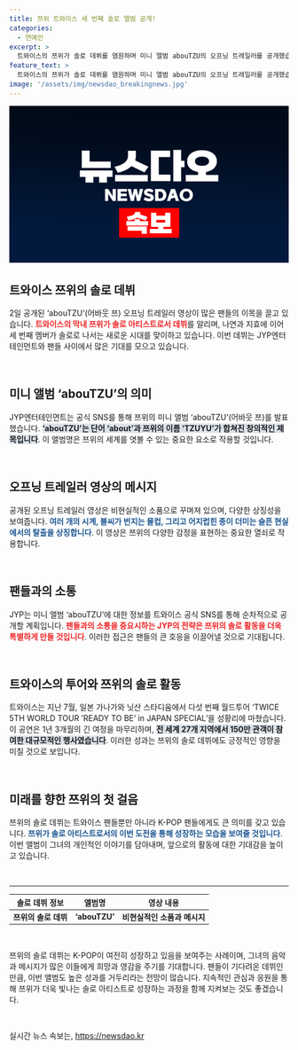 ```yaml
---
title: 쯔위 트와이스 세 번째 솔로 앨범 공개!
categories:
  - 연예인
excerpt: >
  트와이스의 쯔위가 솔로 데뷔를 염원하며 미니 앨범 abouTZU의 오프닝 트레일러를 공개했습니다. 비현실적인 소품과 메시지로 가득한 이 영상이 궁금하시다면 클릭해보세요!
feature_text: >
  트와이스의 쯔위가 솔로 데뷔를 염원하며 미니 앨범 abouTZU의 오프닝 트레일러를 공개했습니다. 비현실적인 소품과 메시지로 가득한 이 영상이 궁금하시다면 클릭해보세요!
image: '/assets/img/newsdao_breakingnews.jpg'
---
```


<p><img src="/assets/img/newsdao_breakingnews.jpg" alt="implanttips 속보" /></p>

<h2 data-ke-size="size26">트와이스 쯔위의 솔로 데뷔</h2>

<p data-ke-size="size16">2일 공개된 ‘abouTZU’(어바웃 쯔) 오프닝 트레일러 영상이 많은 팬들의 이목을 끌고 있습니다. <b><span style="color: #ee2323;">트와이스의 막내 쯔위가 솔로 아티스트로서 데뷔</span></b>를 알리며, 나연과 지효에 이어 세 번째 멤버가 솔로로 나서는 새로운 시대를 맞이하고 있습니다. 이번 데뷔는 JYP엔터테인먼트와 팬들 사이에서 많은 기대를 모으고 있습니다.</p>

<p data-ke-size="size16">&nbsp;</p>

<h2 data-ke-size="size26">미니 앨범 ‘abouTZU’의 의미</h2>

<p data-ke-size="size16">JYP엔터테인먼트는 공식 SNS를 통해 쯔위의 미니 앨범 ‘abouTZU’(어바웃 쯔)를 발표했습니다. <b><span style="background-color: #21538527;">‘abouTZU’는 단어 ‘about’과 쯔위의 이름 ‘TZUYU’가 합쳐진 창의적인 제목입니다</span></b>. 이 앨범명은 쯔위의 세계를 엿볼 수 있는 중요한 요소로 작용할 것입니다.</p>

<p data-ke-size="size16">&nbsp;</p>

<h2 data-ke-size="size26">오프닝 트레일러 영상의 메시지</h2>

<p data-ke-size="size16">공개된 오프닝 트레일러 영상은 비현실적인 소품으로 꾸며져 있으며, 다양한 상징성을 보여줍니다. <b><span style="color: #1a5490;">여러 개의 시계, 불씨가 번지는 물컵, 그리고 어지럽힌 종이 더미는 슬픈 현실에서의 탈출을 상징합니다</span></b>. 이 영상은 쯔위의 다양한 감정을 표현하는 중요한 열쇠로 작용합니다.</p>

<p data-ke-size="size16">&nbsp;</p>

<h2 data-ke-size="size26">팬들과의 소통</h2>

<p data-ke-size="size16">JYP는 미니 앨범 ‘abouTZU’에 대한 정보를 트와이스 공식 SNS를 통해 순차적으로 공개할 계획입니다. <b><span style="color: #ee2323;">팬들과의 소통을 중요시하는 JYP의 전략은 쯔위의 솔로 활동을 더욱 특별하게 만들 것입니다</span></b>. 이러한 접근은 팬들의 큰 호응을 이끌어낼 것으로 기대됩니다.</p>

<p data-ke-size="size16">&nbsp;</p>

<h2 data-ke-size="size26">트와이스의 투어와 쯔위의 솔로 활동</h2>

<p data-ke-size="size16">트와이스는 지난 7월, 일본 가나가와 닛산 스타디움에서 다섯 번째 월드투어 ‘TWICE 5TH WORLD TOUR ’READY TO BE‘ in JAPAN SPECIAL’을 성황리에 마쳤습니다. 이 공연은 1년 3개월의 긴 여정을 마무리하며, <b><span style="background-color: #21538527;">전 세계 27개 지역에서 150만 관객이 참여한 대규모적인 행사였습니다</span></b>. 이러한 성과는 쯔위의 솔로 데뷔에도 긍정적인 영향을 미칠 것으로 보입니다.</p>

<p data-ke-size="size16">&nbsp;</p>

<h2 data-ke-size="size26">미래를 향한 쯔위의 첫 걸음</h2>

<p data-ke-size="size16">쯔위의 솔로 데뷔는 트와이스 팬들뿐만 아니라 K-POP 팬들에게도 큰 의미를 갖고 있습니다. <b><span style="color: #1a5490;">쯔위가 솔로 아티스트로서의 이번 도전을 통해 성장하는 모습을 보여줄 것입니다</span></b>. 이번 앨범이 그녀의 개인적인 이야기를 담아내며, 앞으로의 활동에 대한 기대감을 높이고 있습니다.</p>

<p data-ke-size="size16">&nbsp;</p>

<hr>

<table style="width: 100%;">
    <thead>
        <tr>
            <th style="text-align: center;">솔로 데뷔 정보</th>
            <th style="text-align: center;">앨범명</th>
            <th style="text-align: center;">영상 내용</th>
        </tr>
    </thead>
    <tbody>
        <tr>
            <td style="text-align: center; height: 17px;"><b>쯔위의 솔로 데뷔</b></td>
            <td style="text-align: center; height: 17px;"><b>‘abouTZU’</b></td>
            <td style="text-align: center; height: 17px;"><b>비현실적인 소품과 메시지</b></td>
        </tr>
    </tbody>
</table>

<p data-ke-size="size16">&nbsp;</p>

<p data-ke-size="size16">쯔위의 솔로 데뷔는 K-POP이 여전히 성장하고 있음을 보여주는 사례이며, 그녀의 음악과 메시지가 많은 이들에게 희망과 영감을 주기를 기대합니다. 팬들이 기다려온 데뷔인 만큼, 이번 앨범도 높은 성과를 거두리라는 전망이 많습니다. 지속적인 관심과 응원을 통해 쯔위가 더욱 빛나는 솔로 아티스트로 성장하는 과정을 함께 지켜보는 것도 좋겠습니다.</p>

<p data-ke-size="size16">&nbsp;</p>
실시간 뉴스 속보는, <a href="https://newsdao.kr" rel="dofollow">https://newsdao.kr</a>


